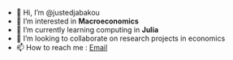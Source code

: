 - 👋 Hi, I’m @justedjabakou
- 👀 I’m interested in **Macroeconomics**
- 🌱 I’m currently learning computing in **Julia**
- 💞️ I’m looking to collaborate on research projects in economics
- 📫 How to reach me : [Email](mailto:juste.djabakou@umontreal.ca)

<!---
justedjabakou/justedjabakou is a ✨ special ✨ repository because its `README.md` (this file) appears on your GitHub profile.
You can click the Preview link to take a look at your changes.
--->
